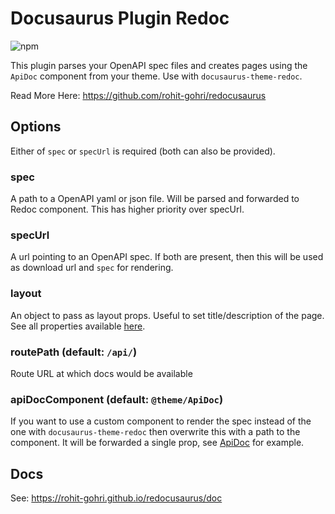# Docusaurus Plugin Redoc

![npm](https://img.shields.io/npm/v/docusaurus-plugin-redoc?style=flat-square)

This plugin parses your OpenAPI spec files and creates pages using the `ApiDoc` component from your theme. Use with `docusaurus-theme-redoc`.

Read More Here: <https://github.com/rohit-gohri/redocusaurus>

## Options

Either of `spec` or `specUrl` is required (both can also be provided).

### spec

A path to a OpenAPI yaml or json file. Will be parsed and forwarded to Redoc component. This has higher priority over specUrl.

### specUrl

A url pointing to an OpenAPI spec. If both are present, then this will be used as download url and `spec` for rendering.

### layout

An object to pass as layout props. Useful to set title/description of the page. See all properties available [here](./src/options.ts#L3).

### routePath (default: `/api/`)

Route URL at which docs would be available

### apiDocComponent (default: `@theme/ApiDoc`)

If you want to use a custom component to render the spec instead of the one with `docusaurus-theme-redoc` then overwrite this with a path to the component.
It will be forwarded a single prop, see [ApiDoc](../docusaurus-theme-redoc/src/theme/ApiDoc/ApiDoc.tsx) for example.

## Docs

See: <https://rohit-gohri.github.io/redocusaurus/doc>
